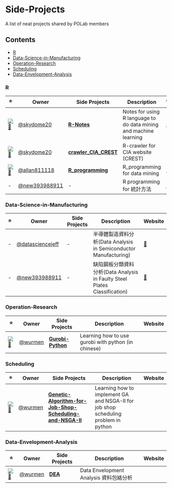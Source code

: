 # Side-Projects
A list of neat projects shared by POLab members

## Contents

- [R](#r)
- [Data-Science-in-Manufacturing](#data-science-in-manufacturing)
- [Operation-Research](#operation-research)
- [Scheduling](#scheduling)
- [Data-Envelopment-Analysis](#data-envelopment-analysis)


### R
:star: | Owner | Side Projects| Description | Website
--- | --- | --- | --- | ---
[![💫][R-Notes-shield]][R-Notes]| [@skydome20](https://github.com/skydome20) | [**R-Notes**](https://github.com/skydome20/R-Notes) | Notes for using R language to do data mining and machine learning | [:triangular_flag_on_post:](http://rpubs.com/skydome20/Table)
[![💫][crawler_CIA_CREST-shield]][crawler_CIA_CREST]| [@skydome20](https://github.com/skydome20) | [**crawler_CIA_CREST**](https://github.com/skydome20/crawler_CIA_CREST) | R-crawler for CIA website (CREST) |
[![💫][R_programming-shield]][R_programming]| [@allan811118](https://github.com/allan811118) | [**R_programming**](https://github.com/allan811118/R_programming) | R_programming for data mining | [:triangular_flag_on_post:](http://rpubs.com/allan811118/R_programming_00)
-| [@new393988911](https://github.com/new393988911) | - | R programming for 統計方法| [:triangular_flag_on_post:](http://rpubs.com/james_datacatcher)

### Data-Science-in-Manufacturing
:star: | Owner | Side Projects| Description | Website
--- | --- | --- | --- | ---
-| [@datasciencejeff](https://github.com/datasciencejeff) | - | 半導體製造資料分析(Data Analysis in Semiconductor Manufacturing)  | [:triangular_flag_on_post:](http://rpubs.com/jeff_datascience/Semiconductor_Manufacturing)
-| [@new393988911](https://github.com/new393988911) | - | 缺陷鋼板分類資料分析(Data Analysis in Faulty Steel Plates Classification)  | [:triangular_flag_on_post:](http://rpubs.com/james_datacatcher/svm)

### Operation-Research
:star: | Owner | Side Projects| Description | Website
--- | --- | --- | --- | ---
[![💫][Gurobi-Python-shield]][Gurobi-Python]|[@wurmen](https://github.com/wurmen) | [**Gurobi-Python**](https://github.com/wurmen/Gurobi-Python) |Learning how to use gurobi with python (in chinese)|


### Scheduling
:star: | Owner | Side Projects| Description | Website
--- | --- | --- | --- | ---
[![💫][Genetic-Algorithm-for-Job-Shop-Scheduling-and-NSGA-II-shield]][Genetic-Algorithm-for-Job-Shop-Scheduling-and-NSGA-II]|[@wurmen](https://github.com/wurmen) | [**Genetic-Algorithm-for-Job-Shop-Scheduling-and-NSGA-II**](Genetic-Algorithm-for-Job-Shop-Scheduling-and-NSGA-II) |Learning how to implement GA and NSGA-II for job shop scheduling problem in python|


### Data-Envelopment-Analysis
:star: | Owner | Side Projects| Description | Website
--- | --- | --- | --- | ---
[![💫][DEA-shield]][DEA]|[@wurmen](https://github.com/wurmen) | [**DEA**](DEA) |Data Envelopment Analysis 資料包絡分析 |


[R-Notes]: https://github.com/skydome20/R-Notes
[R-Notes-shield]: https://img.shields.io/github/stars/skydome20/R-Notes.svg?style=flat-square&label=Stars&maxAge=604800

[crawler_CIA_CREST]: https://github.com/skydome20/crawler_CIA_CREST
[crawler_CIA_CREST-shield]: https://img.shields.io/github/stars/skydome20/crawler_CIA_CREST.svg?style=flat-square&label=Stars&maxAge=604800

[R_programming]: https://github.com/skydome20/R_programming
[R_programming-shield]: https://img.shields.io/github/stars/skydome20/R_programming.svg?style=flat-square&label=Stars&maxAge=604800


[Gurobi-Python]: https://github.com/wurmen/Gurobi-Python
[Gurobi-Python-shield]: https://img.shields.io/github/stars/wurmen/Gurobi-Python.svg?style=flat-square&label=Stars&maxAge=604800

[Genetic-Algorithm-for-Job-Shop-Scheduling-and-NSGA-II]: https://github.com/wurmen/Genetic-Algorithm-for-Job-Shop-Scheduling-and-NSGA-II
[Genetic-Algorithm-for-Job-Shop-Scheduling-and-NSGA-II-shield]: https://img.shields.io/github/stars/wurmen/Genetic-Algorithm-for-Job-Shop-Scheduling-and-NSGA-II.svg?style=flat-square&label=Stars&maxAge=604800

[DEA]: https://github.com/wurmen/DEA
[DEA-shield]: https://img.shields.io/github/stars/wurmen/DEA.svg?style=flat-square&label=Stars&maxAge=604800
